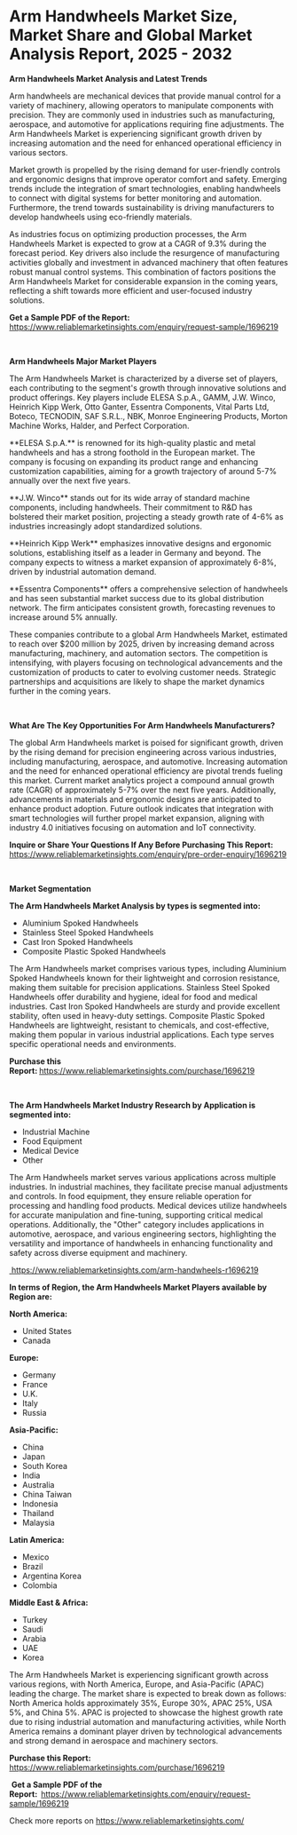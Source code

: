 <p><h1>Arm Handwheels Market Size, Market Share and Global Market Analysis Report, 2025 - 2032</h1></p><p><strong>Arm Handwheels Market Analysis and Latest Trends</strong></p>
<p><p>Arm handwheels are mechanical devices that provide manual control for a variety of machinery, allowing operators to manipulate components with precision. They are commonly used in industries such as manufacturing, aerospace, and automotive for applications requiring fine adjustments. The Arm Handwheels Market is experiencing significant growth driven by increasing automation and the need for enhanced operational efficiency in various sectors.</p><p>Market growth is propelled by the rising demand for user-friendly controls and ergonomic designs that improve operator comfort and safety. Emerging trends include the integration of smart technologies, enabling handwheels to connect with digital systems for better monitoring and automation. Furthermore, the trend towards sustainability is driving manufacturers to develop handwheels using eco-friendly materials.</p><p>As industries focus on optimizing production processes, the Arm Handwheels Market is expected to grow at a CAGR of 9.3% during the forecast period. Key drivers also include the resurgence of manufacturing activities globally and investment in advanced machinery that often features robust manual control systems. This combination of factors positions the Arm Handwheels Market for considerable expansion in the coming years, reflecting a shift towards more efficient and user-focused industry solutions.</p></p>
<p><strong>Get a Sample PDF of the Report:&nbsp;</strong> <a href="https://www.reliablemarketinsights.com/enquiry/request-sample/1696219?utm_campaign=3361&utm_medium=2&utm_source=Github&utm_content=ia&utm_term=27032025&utm_id=arm-handwheels">https://www.reliablemarketinsights.com/enquiry/request-sample/1696219</a></p>
<p>&nbsp;</p>
<p><strong>Arm Handwheels Major Market Players</strong></p>
<p><p>The Arm Handwheels Market is characterized by a diverse set of players, each contributing to the segment's growth through innovative solutions and product offerings. Key players include ELESA S.p.A., GAMM, J.W. Winco, Heinrich Kipp Werk, Otto Ganter, Essentra Components, Vital Parts Ltd, Boteco, TECNODIN, SAF S.R.L., NBK, Monroe Engineering Products, Morton Machine Works, Halder, and Perfect Corporation.</p><p>**ELESA S.p.A.** is renowned for its high-quality plastic and metal handwheels and has a strong foothold in the European market. The company is focusing on expanding its product range and enhancing customization capabilities, aiming for a growth trajectory of around 5-7% annually over the next five years.</p><p>**J.W. Winco** stands out for its wide array of standard machine components, including handwheels. Their commitment to R&D has bolstered their market position, projecting a steady growth rate of 4-6% as industries increasingly adopt standardized solutions.</p><p>**Heinrich Kipp Werk** emphasizes innovative designs and ergonomic solutions, establishing itself as a leader in Germany and beyond. The company expects to witness a market expansion of approximately 6-8%, driven by industrial automation demand.</p><p>**Essentra Components** offers a comprehensive selection of handwheels and has seen substantial market success due to its global distribution network. The firm anticipates consistent growth, forecasting revenues to increase around 5% annually.</p><p>These companies contribute to a global Arm Handwheels Market, estimated to reach over $200 million by 2025, driven by increasing demand across manufacturing, machinery, and automation sectors. The competition is intensifying, with players focusing on technological advancements and the customization of products to cater to evolving customer needs. Strategic partnerships and acquisitions are likely to shape the market dynamics further in the coming years.</p></p>
<p>&nbsp;</p>
<p><strong>What Are The Key Opportunities For Arm Handwheels Manufacturers?</strong></p>
<p><p>The global Arm Handwheels market is poised for significant growth, driven by the rising demand for precision engineering across various industries, including manufacturing, aerospace, and automotive. Increasing automation and the need for enhanced operational efficiency are pivotal trends fueling this market. Current market analytics project a compound annual growth rate (CAGR) of approximately 5-7% over the next five years. Additionally, advancements in materials and ergonomic designs are anticipated to enhance product adoption. Future outlook indicates that integration with smart technologies will further propel market expansion, aligning with industry 4.0 initiatives focusing on automation and IoT connectivity.</p></p>
<p><strong>Inquire or Share Your Questions If Any Before Purchasing This Report:</strong> <a href="https://www.reliablemarketinsights.com/enquiry/pre-order-enquiry/1696219?utm_campaign=3361&utm_medium=2&utm_source=Github&utm_content=ia&utm_term=27032025&utm_id=arm-handwheels">https://www.reliablemarketinsights.com/enquiry/pre-order-enquiry/1696219</a></p>
<p>&nbsp;</p>
<p><strong>Market Segmentation</strong></p>
<p><strong>The Arm Handwheels Market Analysis by types is segmented into:</strong></p>
<p><ul><li>Aluminium Spoked Handwheels</li><li>Stainless Steel Spoked Handwheels</li><li>Cast Iron Spoked Handwheels</li><li>Composite Plastic Spoked Handwheels</li></ul></p>
<p><p>The Arm Handwheels market comprises various types, including Aluminium Spoked Handwheels known for their lightweight and corrosion resistance, making them suitable for precision applications. Stainless Steel Spoked Handwheels offer durability and hygiene, ideal for food and medical industries. Cast Iron Spoked Handwheels are sturdy and provide excellent stability, often used in heavy-duty settings. Composite Plastic Spoked Handwheels are lightweight, resistant to chemicals, and cost-effective, making them popular in various industrial applications. Each type serves specific operational needs and environments.</p></p>
<p><strong>Purchase this Report:&nbsp;</strong><a href="https://www.reliablemarketinsights.com/purchase/1696219?utm_campaign=3361&utm_medium=2&utm_source=Github&utm_content=ia&utm_term=27032025&utm_id=arm-handwheels">https://www.reliablemarketinsights.com/purchase/1696219</a></p>
<p>&nbsp;</p>
<p><strong>The Arm Handwheels Market Industry Research by Application is segmented into:</strong></p>
<p><ul><li>Industrial Machine</li><li>Food Equipment</li><li>Medical Device</li><li>Other</li></ul></p>
<p><p>The Arm Handwheels market serves various applications across multiple industries. In industrial machines, they facilitate precise manual adjustments and controls. In food equipment, they ensure reliable operation for processing and handling food products. Medical devices utilize handwheels for accurate manipulation and fine-tuning, supporting critical medical operations. Additionally, the "Other" category includes applications in automotive, aerospace, and various engineering sectors, highlighting the versatility and importance of handwheels in enhancing functionality and safety across diverse equipment and machinery.</p></p>
<p><a href="https://www.reliablemarketinsights.com/arm-handwheels-r1696219?utm_campaign=3361&utm_medium=2&utm_source=Github&utm_content=ia&utm_term=27032025&utm_id=arm-handwheels">&nbsp;https://www.reliablemarketinsights.com/arm-handwheels-r1696219</a></p>
<p><strong>In terms of Region, the Arm Handwheels Market Players available by Region are:</strong></p>
<p>
    <p> <strong> North America: </strong>
        <ul>
            <li>United States</li>
            <li>Canada</li>
        </ul>
        </p> 
    <p> <strong> Europe: </strong>
        <ul>
            <li>Germany</li>
            <li>France</li>
            <li>U.K.</li>
            <li>Italy</li>
            <li>Russia</li>
        </ul>
        </p> 
    <p> <strong> Asia-Pacific: </strong>
        <ul>
            <li>China</li>
            <li>Japan</li>
            <li>South Korea</li>
            <li>India</li>
            <li>Australia</li>
            <li>China Taiwan</li>
            <li>Indonesia</li>
            <li>Thailand</li>
            <li>Malaysia</li>
        </ul>
        </p> 
    <p> <strong> Latin America: </strong>
        <ul>
            <li>Mexico</li>
            <li>Brazil</li>
            <li>Argentina Korea</li>
            <li>Colombia</li>
        </ul>
        </p> 
    <p> <strong> Middle East & Africa: </strong>
        <ul>
            <li>Turkey</li>
            <li>Saudi</li>
            <li>Arabia</li>
            <li>UAE</li>
            <li>Korea</li>
        </ul>
    </p>
    </p>
<p><p>The Arm Handwheels Market is experiencing significant growth across various regions, with North America, Europe, and Asia-Pacific (APAC) leading the charge. The market share is expected to break down as follows: North America holds approximately 35%, Europe 30%, APAC 25%, USA 5%, and China 5%. APAC is projected to showcase the highest growth rate due to rising industrial automation and manufacturing activities, while North America remains a dominant player driven by technological advancements and strong demand in aerospace and machinery sectors.</p></p>
<p><strong>Purchase this Report: </strong><a href="https://www.reliablemarketinsights.com/purchase/1696219?utm_campaign=3361&utm_medium=2&utm_source=Github&utm_content=ia&utm_term=27032025&utm_id=arm-handwheels">https://www.reliablemarketinsights.com/purchase/1696219</a></p>
<p>&nbsp;<strong>Get a Sample PDF of the Report:&nbsp;&nbsp;</strong><a href="https://www.reliablemarketinsights.com/enquiry/request-sample/1696219?utm_campaign=3361&utm_medium=2&utm_source=Github&utm_content=ia&utm_term=27032025&utm_id=arm-handwheels">https://www.reliablemarketinsights.com/enquiry/request-sample/1696219</a></p>
<p><strong></strong></p>
<p>Check more reports on <a href="https://www.reliablemarketinsights.com/?utm_campaign=3361&utm_medium=2&utm_source=Github&utm_content=ia&utm_term=27032025&utm_id=arm-handwheels">https://www.reliablemarketinsights.com/</a></p>